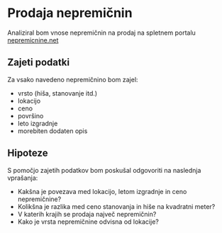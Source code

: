 # Prodaja nepremičnin
Analiziral bom vnose nepremičnin na prodaj na spletnem portalu [nepremicnine.net](https://www.nepremicnine.net/oglasi-prodaja/slovenija/)
## Zajeti podatki
Za vsako navedeno nepremičnino bom zajel:
- vrsto (hiša, stanovanje itd.)
- lokacijo
- ceno
- površino
- leto izgradnje
- morebiten dodaten opis
## Hipoteze
S pomočjo zajetih podatkov bom poskušal odgovoriti na naslednja vprašanja:
- Kakšna je povezava med lokacijo, letom izgradnje in ceno nepremičnine?
- Kolikšna je razlika med ceno stanovanja in hiše na kvadratni meter?
- V katerih krajih se prodaja največ nepremičnin?
- Kako je vrsta nepremičnine odvisna od lokacije? 
